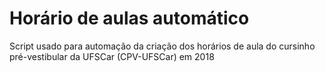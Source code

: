 # Horário de aulas automático

Script usado para automação da criação dos horários de aula do cursinho pré-vestibular da UFSCar (CPV-UFSCar) em 2018
